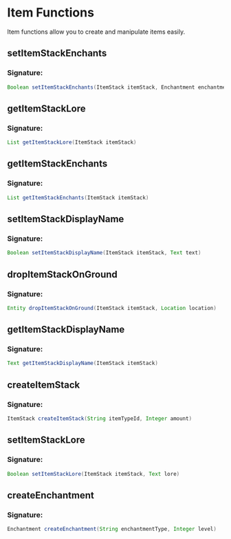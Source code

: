 # Item Functions
 Item functions allow you to create and manipulate items easily.

## setItemStackEnchants

### Signature:

```groovy
Boolean setItemStackEnchants(ItemStack itemStack, Enchantment enchantments)
```

## getItemStackLore

### Signature:

```groovy
List getItemStackLore(ItemStack itemStack)
```

## getItemStackEnchants

### Signature:

```groovy
List getItemStackEnchants(ItemStack itemStack)
```

## setItemStackDisplayName

### Signature:

```groovy
Boolean setItemStackDisplayName(ItemStack itemStack, Text text)
```

## dropItemStackOnGround

### Signature:

```groovy
Entity dropItemStackOnGround(ItemStack itemStack, Location location)
```

## getItemStackDisplayName

### Signature:

```groovy
Text getItemStackDisplayName(ItemStack itemStack)
```

## createItemStack

### Signature:

```groovy
ItemStack createItemStack(String itemTypeId, Integer amount)
```

## setItemStackLore

### Signature:

```groovy
Boolean setItemStackLore(ItemStack itemStack, Text lore)
```

## createEnchantment

### Signature:

```groovy
Enchantment createEnchantment(String enchantmentType, Integer level)
```


